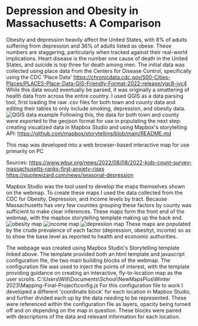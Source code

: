 # Depression and Obesity in Massachusetts: A Comparison
Obesity and depression heavily affect the United States, with 8% of adults suffering from depression and 36% of adults listed as obese. These numbers are staggering, particularly when tracked against their real-world implications. Heart disease is the number one cause of death in the United States, and suicide is top three for death among men. 
The initial data was collected using place data from the Centers for Disease Control, specifically using the CDC 'Place Data' https://chronicdata.cdc.gov/500-Cities-Places/PLACES-Place-Data-GIS-Friendly-Format-2022-release/vgc8-iyc4
While this data would eventually be parsed, it was originally a smattering of health data from across the entire country. I used QGIS as a data parsing tool, first loading the raw .csv files for both town and county data and editing their tables to only include smoking, depression, and obesity data.![QGIS data example](https://user-images.githubusercontent.com/63604107/222976544-9435f286-e9e7-4541-86e9-a1902ca0fe22.jpg) Following this, the data for both town and county were exported to the geojson format for use in populating the next step: creating visualized data in Mapbox Studio and using Mapbox's storytelling API: https://github.com/mapbox/storytelling/blob/main/README.md

This map was developed into a web browser-based interactive map for use primarily on PC


Sources: https://www.wbur.org/news/2022/08/08/2022-kids-count-survey-massachusetts-ranks-first-anxiety-rises
https://quotewizard.com/news/seasonal-depression

Mapbox Studio was the tool used to develop the maps themselves shown on the webmap. To create these maps I used the data collected from the CDC for Obesity, Depression, and Income levels by tract. Because Massachusetts has very few counties grouping these factors by county was sufficient to make clear inferences. These maps form the front end of the webmap, with the mapbox storytelling template making up the back end.
![obesity map](https://user-images.githubusercontent.com/63604107/236213387-b48d5281-21e5-44fd-a5f3-b794b4da5164.jpg)
![income map](https://user-images.githubusercontent.com/63604107/236213398-9717bad8-1558-4f81-8dbb-209b20fe8dd2.jpg)
![depresiion map](https://user-images.githubusercontent.com/63604107/236213410-91c2319b-2ad2-4eaa-a947-26c946ebb0c6.jpg)
These maps are populated by the crude prevalence of each factor (depression, obesityt, income) so as to show the base level as reported to health and economic authorities.

The webpage was created using Mapbox Studio's Storytelling template linked above. The template provided both an html template and javascript configuration file, the two main building blocks of the webmap. The configuration file was used to inject the points of interest, with the template providing guidance on creating an interactive, fly-to-location map as the user scrolls.
C:\Users\Will\Documents\School\NewMapsPlus\Winter 2023\Mapping-Final-Project\config.js
For this configuration file to work I developed a different 'coordinate block' for each location in Mapbox Studio, and further divided each up by the data needing to be represented. These were referenced within the configuration file as layers, opacity being turned off and on depending on the map in question. These blocks were paired with descriptions of the data and relevant information for each location.


